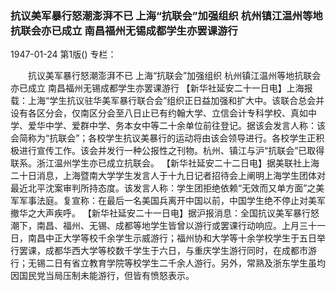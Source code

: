### 抗议美军暴行怒潮澎湃不已  上海“抗联会”加强组织  杭州镇江温州等地抗联会亦已成立  南昌福州无锡成都学生亦罢课游行

1947-01-24
第1版()
专栏：

　　抗议美军暴行怒潮澎湃不已
    上海“抗联会”加强组织
    杭州镇江温州等地抗联会亦已成立
    南昌福州无锡成都学生亦罢课游行
    【新华社延安二十一日电】上海报载：上海“学生抗议驻华美军暴行联合会”组织正日益加强和扩大中。该联合总会并设有各区分会，仅南区分会至八日止已有约翰大学、立信会计专科学校、真如中学、爱华中学、爱群中学、务本女中等二十余单位前往登记。据该会发言人称：该会简称为“抗联会”；各校学生抗议美暴行的运动将由该会领导进行。各校学生正积极进行宣传工作。该会并发行一种公报性之刊物。杭州、镇江与沪“抗联会”已取得联系。浙江温州学生亦已成立抗联会。
    【新华社延安二十二日电】据美联社上海二十日消息，上海暨南大学学生发言人于十九日记者招待会上阐明上海学生团体对最近北平沈案审判所持态度。该发言人称：学生团拒绝依赖“无效而又单方面”之美军军事法庭。复宣称：在最后一名美国兵离开中国以前，中国学生绝不停止对美军撤华之大声疾呼。
    【新华社延安二十一日电】据沪报消息：全国抗议美军暴行怒潮下，南昌、福州、无锡、成都等地学生皆曾以游行或罢课行动响应。上月三十一日，南昌中正大学等校千余学生示威游行；福州协和大学等十余学校学生于五日举行罢课，成都华西大学等校数千学生于六日，与重庆学生游行同时，在成都市游行；无锡二日有省立教育学院等校学生二千余人游行。另外，常熟及浙东学生虽均因国民党当局压制未能游行，但皆有愤怒表示。
